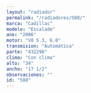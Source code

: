 ```yaml
---
layout: "radiador"
permalink: "/radiadores/588/"
marca: "Cadillac"
modelo: "Escalade"
ano: "2006"
motor: "V8 5.3, 6.0"
transmision: "Automática"
parte: "432298"
clima: "Con clima"
alto: "34"
ancho: "17 1/2"
observaciones: ""
id: "588"
---
```


